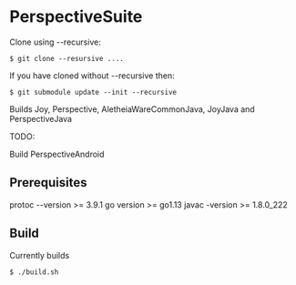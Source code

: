 # PerspectiveSuite

Clone using --recursive:
```
$ git clone --resursive ....
```

If you have cloned without --recursive then:
```
$ git submodule update --init --recursive
```

Builds Joy, Perspective, AletheiaWareCommonJava, JoyJava and PerspectiveJava

TODO:

Build PerspectiveAndroid

## Prerequisites

protoc --version >= 3.9.1
go version >= go1.13
javac -version >= 1.8.0_222


## Build

Currently builds 
```
$ ./build.sh
```

